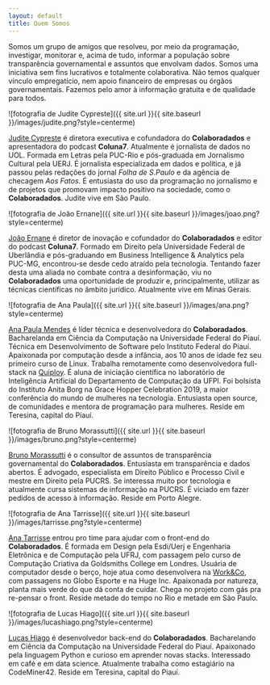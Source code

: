 ```yaml
---
layout: default
title: Quem Somos
---
```


Somos um grupo de amigos que resolveu, por meio da programação, investigar, monitorar e, acima de tudo, informar a população sobre transparência governamental e assuntos que envolvam dados. Somos uma iniciativa sem fins lucrativos e totalmente colaborativa. Não temos qualquer vínculo empregatício, nem apoio financeiro de empresas ou órgãos governamentais. Fazemos pelo amor à informação gratuita e de qualidade para todos.

![fotografia de Judite Cypreste]({{ site.url }}{{ site.baseurl }}/images/judite.png?style=centerme)

[Judite Cypreste](https://judite.dev/) é diretora executiva e cofundadora do **Colaboradados** e apresentadora do podcast **Coluna7**. Atualmente é jornalista de dados no UOL. Formada em Letras pela PUC-Rio e pós-graduada em Jornalismo Cultural pela UERJ. É jornalista especializada em dados e política, e já passou pelas redações do jornal *Folha de S.Paulo* e da agência de checagem *Aos Fatos*. É entusiasta do uso da programação no jornalismo e de projetos que promovam impacto positivo na sociedade, como o **Colaboradados**. Judite vive em São Paulo.

![fotografia de João Ernane]({{ site.url }}{{ site.baseurl }}/images/joao.png?style=centerme)

[João Ernane](https://twitter.com/o_jovemadulto) é diretor de inovação e cofundador do **Colaboradados** e editor do podcast **Coluna7**. Formado em Direito pela Universidade Federal de Uberlândia e pós-graduando em Business Intelligence & Analytics pela PUC-MG, encontrou-se desde cedo atraído pela tecnologia. Tentando fazer desta uma aliada no combate contra a desinformação, viu no **Colaboradados** uma oportunidade de produzir e, principalmente, utilizar as técnicas científicas no âmbito jurídico. Atualmente vive em Minas Gerais.

![fotografia de Ana Paula]({{ site.url }}{{ site.baseurl }}/images/ana.png?style=centerme)

[Ana Paula Mendes](https://anapaulamendes.github.io/) é líder técnica e desenvolvedora do **Colaboradados**. Bacharelanda em Ciência da Computação na Universidade Federal do Piauí. Técnica em Desenvolvimento de Software pelo Instituto Federal do Piauí. Apaixonada por computação desde a infância, aos 10 anos de idade fez seu primeiro curso de Linux. Trabalha remotamente como desenvolvedora full-stack na [Quiploy](https://www.quiploy.com/). É aluna de iniciação científica no laboratório de Inteligência Artificial do Departamento de Computação da UFPI. Foi bolsista do Instituto Anita Borg na Grace Hopper Celebration 2019, a maior conferência do mundo de mulheres na tecnologia. Entusiasta open source, de comunidades e mentora de programação para mulheres. Reside em Teresina, capital do Piauí.

![fotografia de Bruno Morassutti]({{ site.url }}{{ site.baseurl }}/images/bruno.png?style=centerme)

[Bruno Morassutti](https://twitter.com/555112299jedi) é o consultor de assuntos de transparência governamental do **Colaboradados**. Entusiasta em transparência e dados abertos. É advogado, especialista em Direito Público e Processo Civil e mestre em Direito pela PUCRS. Se interessa muito por tecnologia e atualmente cursa sistemas de informação na PUCRS. É viciado em fazer pedidos de acesso à informação. Reside em Porto Alegre.

![fotografia de Ana Tarrisse]({{ site.url }}{{ site.baseurl }}/images/tarrisse.png?style=centerme)

[Ana Tarrisse](https://twitter.com/atarrisse) entrou pro time para ajudar com o front-end do **Colaboradados**. É formada em Design pela Esdi/Uerj e Engenharia Eletrônica e de Computação pela UFRJ, com passagem pelo curso de Computação Criativa da Goldsmiths College em Londres. Usuária de computador desde o berço, hoje atua como desenvolvera na [Work&Co](https://work.co/), com passagens no Globo Esporte e na Huge Inc. Apaixonada por natureza, planta mais verde do que dá conta de cuidar. Chega no projeto com gás pra re-pensar o front. Reside metade do tempo no Rio e metade em São Paulo.

![fotografia de Lucas Hiago]({{ site.url }}{{ site.baseurl }}/images/lucashiago.png?style=centerme)

[Lucas Hiago](https://github.com/luchiago) é desenvolvedor back-end do **Colaboradados**. Bacharelando em Ciência da Computação na Universidade Federal do Piauí. Apaixonado pela linguagem Python e curioso em aprender novas stacks. Interessado em café e em data science. Atualmente trabalha como estagiário na CodeMiner42. Reside em Teresina, capital do Piauí.
